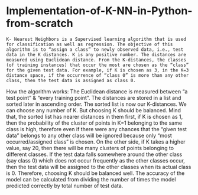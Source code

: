 # Implementation-of-K-NN-in-Python-from-scratch

	K- Nearest Neighbors is a Supervised learning algorithm that is used for classification as well as regression. The objective of this algorithm is to “assign a class” to newly observed data, i.e., test data in the K distances. K is any positive number. The distances are measured using Euclidean distance. From the K-distances, the classes (of training instances) that occur the most are chosen as the “class” for the given test data. For example, if K is chosen as 3, in the K=3 distance space, if the occurrence of “class 0” is more than any other class, then the test data is assigned as class 0.  

How the algorithm works:
    The Euclidean distance is measured between “a test point” & “every training point”. The distances are stored in a list and sorted later in ascending order. The sorted list is now our K-distances. We can choose any number of K. But choosing K should be balanced. Mind that, the sorted list has nearer distances in them first, if K is chosen as 1, then the probability of the cluster of points in K=1 belonging to the same class is high, therefore even if there were any chances that the “given test data” belongs to any other class will be ignored because only “most occurred/assigned class” is chosen. On the other side, if K takes a higher value, say 20, then there will be many clusters of points belonging to different classes. If the test data falls somewhere around the other class (say class 0) which does not occur frequently as the other classes occur, then the test data will be assigned to the other classes when its actual class is 0. Therefore, choosing K should be balanced well. The accuracy of the model can be calculated from dividing the number of times the model predicted correctly by total number of test data.
